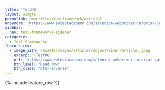```yaml
---
title: 'TestNG'
layout: single
permalink: /marticles/testframework/article2
knowmore: "https://www.swtestacademy.com/selenium-webdriver-tutorial-java-testng/"
sidebar:
  nav: test-frameworks-sidebar
categories:
  - Test Frameworks
feature_row:
  - image_path: /assets/images/articles/objectPrimer/article1.jpeg
    excerpt: "TestNG"
    url: "https://www.swtestacademy.com/selenium-webdriver-tutorial-java-testng/"
    btn_label: "Read Now"
    btn_class: "btn--inverse"  
---
```


{% include feature_row %}